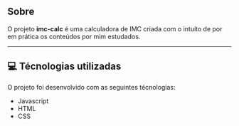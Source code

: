 ## Sobre

O projeto **imc-calc** é uma calculadora de IMC criada com o intuíto de por em prática os conteúdos por mim estudados.

---

## 💻 Técnologias utilizadas

O projeto foi desenvolvido com as seguintes técnologias:

- Javascript
- HTML
- CSS
